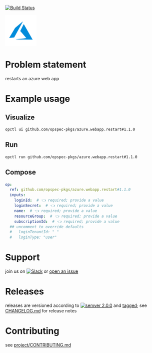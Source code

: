 [![Build Status](https://github.com/opspec-pkgs/azure.webapp.restart/workflows/build/badge.svg?branch=main)](https://github.com/opspec-pkgs/azure.webapp.restart/actions?query=workflow%3Abuild+branch%3Amain)

<img src="icon.svg" alt="icon" height="100px">

# Problem statement

restarts an azure web app

# Example usage

## Visualize

```shell
opctl ui github.com/opspec-pkgs/azure.webapp.restart#1.1.0
```

## Run

```
opctl run github.com/opspec-pkgs/azure.webapp.restart#1.1.0
```

## Compose

```yaml
op:
  ref: github.com/opspec-pkgs/azure.webapp.restart#1.1.0
  inputs:
    loginId:  # 👈 required; provide a value
    loginSecret:  # 👈 required; provide a value
    name:  # 👈 required; provide a value
    resourceGroup:  # 👈 required; provide a value
    subscriptionId:  # 👈 required; provide a value
  ## uncomment to override defaults
  #   loginTenantId: " "
  #   loginType: "user"
```

# Support

join us on
[![Slack](https://img.shields.io/badge/slack-opctl-E01563.svg)](https://join.slack.com/t/opctl/shared_invite/zt-51zodvjn-Ul_UXfkhqYLWZPQTvNPp5w)
or
[open an issue](https://github.com/opspec-pkgs/azure.webapp.restart/issues)

# Releases

releases are versioned according to
[![semver 2.0.0](https://img.shields.io/badge/semver-2.0.0-brightgreen.svg)](http://semver.org/spec/v2.0.0.html)
and [tagged](https://git-scm.com/book/en/v2/Git-Basics-Tagging); see
[CHANGELOG.md](CHANGELOG.md) for release notes

# Contributing

see
[project/CONTRIBUTING.md](https://github.com/opspec-pkgs/project/blob/main/CONTRIBUTING.md)
